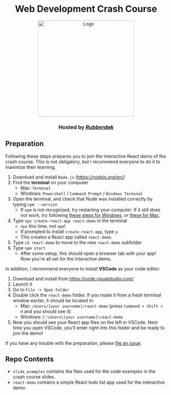 <h1 align="center">Web Development Crash Course</h1>
<p align="center">
  <a href="https://github.com/rubberdok" target="_blank">
    <img
      alt="Logo"
      title="Rubberdøk"
      width="300"
      src="https://raw.githubusercontent.com/rubberdok/indok-web/a7879ae8721dd9d4acddeabb45decefee3273083/rubberdok_logo.svg"
    >
  </a>
</p>
<h3 align="center">
  Hosted by <a href="https://github.com/rubberdok" target="_blank"><em>Rubberdøk</em></a>
</h3>

## Preparation

Following these steps prepares you to join the interactive React demo of the crash course. This is not obligatory, but I recommend everyone to do it to maximize their learning.

1. Download and install `Node.js` (<a href="https://nodejs.org/en/" target="_blank">https://nodejs.org/en/</a>)
2. Find the **terminal** on your computer
   - Mac: `Terminal`
   - Windows: `Powershell` / `Command Prompt` / `Windows Terminal`
3. Open the terminal, and check that Node was installed correctly by typing `npm --version`
   - If `npm` is not recognized, try restarting your computer. If it still does not work, try following <a href="https://dev.to/supritha/npm-is-not-recognized-as-internal-or-external-command-solution-o1n" target="_blank">these steps for Windows</a>, or <a href="https://medium.com/@hayasnc/how-to-install-nodejs-and-npm-on-mac-using-homebrew-b33780287d8f" target="_blank">these for Mac</a>.
4. Type `npx create-react-app react-demo` in the terminal
   - `npx` this time, not `npm`!
   - If prompted to install `create-react-app`, type `y`.
   - This creates a React app called `react-demo`.
5. Type `cd react-demo` to move to the new `react-demo` subfolder
6. Type `npm start`
   - After some setup, this should open a browser tab with your app! Now you're all set for the interactive demo.

In addition, I recommend everyone to install **VSCode** as your code editor:

1. Download and install from <a href="https://code.visualstudio.com/" target="_blank">https://code.visualstudio.com/</a>
2. Launch it
3. Go to `File -> Open Folder`
4. Double click the `react-demo` folder. If you made it from a fresh terminal window earlier, it should be located in:
   - Mac: `/Users/[your username]/react-demo` (press `Command + Shift + H` and you should see it)
   - Windows: `C:\Users\[your username]\react-demo`
5. Now you should see your React app files on the left in VSCode. Next time you open VSCode, you'll enter right into this folder and be ready to join the demo!

If you have any trouble with the preparation, please <a href="https://github.com/rubberdok/webdev-demo/issues/new" target="_blank">file an issue</a>.

## Repo Contents

- `slide_examples` contains the files used for the code examples in the crash course slides.
- `react-demo` contains a simple React todo list app used for the interactive demo.
